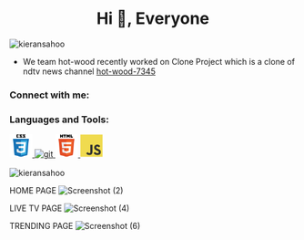 <h1 align="center">Hi 👋, Everyone</h1>


<p align="left"> <img src="https://komarev.com/ghpvc/?username=kieransahoo&label=Profile%20views&color=0e75b6&style=flat" alt="kieransahoo" /> </p>

- We team hot-wood recently worked on Clone Project which is a clone of ndtv news channel  [hot-wood-7345](https://ndtv-hot-wood-7345.netlify.app/)

<h3 align="left">Connect with me:</h3>
<p align="left">
</p>

<h3 align="left">Languages and Tools:</h3>
<p align="left"> <a href="https://www.w3schools.com/css/" target="_blank" rel="noreferrer"> <img src="https://raw.githubusercontent.com/devicons/devicon/master/icons/css3/css3-original-wordmark.svg" alt="css3" width="40" height="40"/> </a> <a href="https://git-scm.com/" target="_blank" rel="noreferrer"> <img src="https://www.vectorlogo.zone/logos/git-scm/git-scm-icon.svg" alt="git" width="40" height="40"/> </a> <a href="https://www.w3.org/html/" target="_blank" rel="noreferrer"> <img src="https://raw.githubusercontent.com/devicons/devicon/master/icons/html5/html5-original-wordmark.svg" alt="html5" width="40" height="40"/> </a> <a href="https://developer.mozilla.org/en-US/docs/Web/JavaScript" target="_blank" rel="noreferrer"> <img src="https://raw.githubusercontent.com/devicons/devicon/master/icons/javascript/javascript-original.svg" alt="javascript" width="40" height="40"/> </a> </p>



<p><img align="center" src="https://github-readme-streak-stats.herokuapp.com/?user=kieransahoo&" alt="kieransahoo" /></p>



HOME PAGE
![Screenshot (2)](https://user-images.githubusercontent.com/101393428/180765477-c20b6d79-dba5-45ad-b4f9-95c568cafab6.png)

LIVE TV PAGE 
![Screenshot (4)](https://user-images.githubusercontent.com/101393428/180765681-309b9d1d-6e11-4569-bdc9-830311c44e32.png)

TRENDING PAGE
![Screenshot (6)](https://user-images.githubusercontent.com/101393428/180772135-916ba803-1299-47b8-acb6-a7d66b85cc8c.png)


